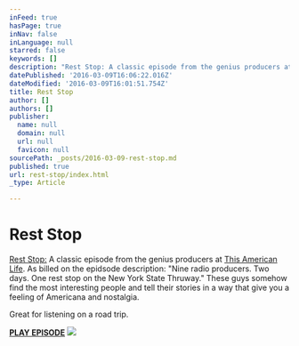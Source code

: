 ```yaml
---
inFeed: true
hasPage: true
inNav: false
inLanguage: null
starred: false
keywords: []
description: "Rest Stop: A classic episode from the genius producers at This American Life. As billed on the epidsode description: \"Nine radio producers. Two days. One rest stop on the New York State Thruway.\" These guys somehow find the most interesting people and tell their stories in a way that give you a feeling of Americana and nostalgia.\_"
datePublished: '2016-03-09T16:06:22.016Z'
dateModified: '2016-03-09T16:01:51.754Z'
title: Rest Stop
author: []
authors: []
publisher:
  name: null
  domain: null
  url: null
  favicon: null
sourcePath: _posts/2016-03-09-rest-stop.md
published: true
url: rest-stop/index.html
_type: Article

---
```

# Rest Stop

[Rest Stop:][0] A classic episode from the genius producers at [This American Life][1]. As billed on the epidsode description: "Nine radio producers. Two days. One rest stop on the New York State Thruway." These guys somehow find the most interesting people and tell their stories in a way that give you a feeling of Americana and nostalgia. 

Great for listening on a road trip.

**[PLAY EPISODE][0]**
![](https://the-grid-user-content.s3-us-west-2.amazonaws.com/39704de2-e2cb-48e7-b021-aa39c9106e7e.jpg)

[0]: http://www.thisamericanlife.org/radio-archives/episode/388/Rest-Stop
[1]: http://www.thisamericanlife.org/